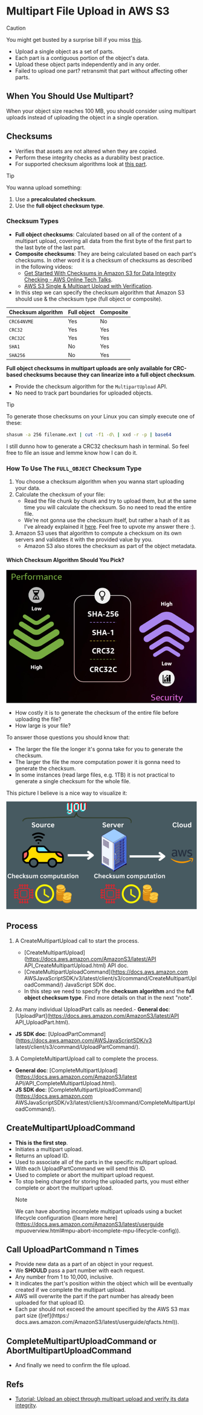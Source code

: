 # Multipart File Upload in AWS S3

> [!CAUTION]
>
> You might get busted by a surprise bill if you miss [this](../../no-surprise-bill/s3-multipart-upload.md).

- Upload a single object as a set of parts.
- Each part is a contiguous portion of the object's data.
- Upload these object parts independently and in any order.
- Failed to upload one part? retransmit that part without affecting other parts.

## When You Should Use Multipart?

When your object size reaches 100 MB, you should consider using multipart uploads instead of uploading the object in a single operation.

## Checksums

- Verifies that assets are not altered when they are copied.
- Perform these integrity checks as a durability best practice.
- For supported checksum algorithms look at [this part](#checksum-type).

> [!TIP]
>
> You wanna upload something:
>
> 1. Use a **precalculated checksum**.
> 2. Use the **full object checksum type**.

### Checksum Types

- **Full object checksums**: Calculated based on all of the content of a multipart upload, covering all data from the first byte of the first part to the last byte of the last part.
- **Composite checksums**: They are being calculated based on each part's checksums. In other word it is a checksum of checksums as described in the following videos:
  - [Get Started With Checksums in Amazon S3 for Data Integrity Checking - AWS Online Tech Talks](https://youtu.be/JGsdvDPSirU?t=1468).
  - [AWS S3 Single & Multipart Upload with Verification](https://youtu.be/Te6s1VZPGfk?t=510).
- In this step we can specify the checksum algorithm that Amazon S3 should use & the checksum type (full object or composite).

| Checksum algorithm | Full object | Composite |
| ------------------ | ----------- | --------- |
| `CRC64NVME`        | Yes         | No        |
| `CRC32`            | Yes         | Yes       |
| `CRC32C`           | Yes         | Yes       |
| `SHA1`             | No          | Yes       |
| `SHA256`           | No          | Yes       |

**Full object checksums in multipart uploads are only available for CRC-based checksums because they can linearize into a full object checksum**.

- Provide the checksum algorithm for the `MultipartUpload` API.
- No need to track part boundaries for uploaded objects.

> [!TIP]
>
> To generate those checksums on your Linux you can simply execute one of these:
>
> ```bash
> shasum -a 256 filename.ext | cut -f1 -d\ | xxd -r -p | base64
> ```
>
> I still dunno how to generate a CRC32 checksum hash in terminal. So feel free to file an issue and lemme know how I can do it.

### How To Use The `FULL_OBJECT` Checksum Type

1. You choose a checksum algorithm when you wanna start uploading your data.
2. Calculate the checksum of your file:
   - Read the file chunk by chunk and try to upload them, but at the same time you will calculate the checksum. So no need to read the entire file.
   - We're not gonna use the checksum itself, but rather a hash of it as I've already explained it [here](https://stackoverflow.com/a/79440513/8784518). Feel free to upvote my answer there :).
3. Amazon S3 uses that algorithm to compute a checksum on its own servers and validates it with the provided value by you.
   - Amazon S3 also stores the checksum as part of the object metadata.

#### Which Checksum Algorithm Should You Pick?

![Checksum tradeoffs](./assets/checksum-tradeoff.png)

- How costly it is to generate the checksum of the entire file before uploading the file?
- How large is your file?

To answer those questions you should know that:

- The larger the file the longer it's gonna take for you to generate the checksum.
- The larger the file the more computation power it is gonna need to generate the checksum.
- In some instances (read large files, e.g. 1TB) it is not practical to generate a single checksum for the whole file.

This picture I believe is a nice way to visualize it:

![Checksum generation at source](./assets/checksum-generation-at-source.png)

## Process

1. A CreateMultipartUpload call to start the process.

   - [CreateMultipartUpload](https://docs.aws.amazon.com/AmazonS3/latest/API
     API_CreateMultipartUpload.html) API doc.
   - [CreateMultipartUploadCommand](https://docs.aws.amazon.com
     AWSJavaScriptSDK/v3/latest/client/s3/command/CreateMultipartUploadCommand/) JavaScript SDK doc.
   - In this step we need to specify the **checksum algorithm** and the **full object checksum type**. Find more details on that in the next "note".

2. As many individual UploadPart calls as needed.- **General doc**: [UploadPart](https://docs.aws.amazon.com/AmazonS3/latest/API
   API_UploadPart.html).

- **JS SDK doc**: [UploadPartCommand](https://docs.aws.amazon.com/AWSJavaScriptSDK/v3
  latest/client/s3/command/UploadPartCommand/).

3. A CompleteMultipartUpload call to complete the process.

- **General doc**: [CompleteMultipartUpload](https://docs.aws.amazon.com/AmazonS3/latest
  API/API_CompleteMultipartUpload.html).
- **JS SDK doc**: [CompleteMultipartUploadCommand](https://docs.aws.amazon.com
  AWSJavaScriptSDK/v3/latest/client/s3/command/CompleteMultipartUploadCommand/).

## CreateMultipartUploadCommand

- **This is the first step**.
- Initiates a multipart upload.
- Returns an upload ID.
- Used to associate all of the parts in the specific multipart upload.
- With each UploadPartCommand we will send this ID.
- Used to complete or abort the multipart upload request.
- To stop being charged for storing the uploaded parts, you must either complete or abort the
  multipart upload.
  > [!NOTE]
  >
  > We can have aborting incomplete multipart uploads using a bucket lifecycle configuration
  > ([learn more here](https://docs.aws.amazon.com/AmazonS3/latest/userguide
  > mpuoverview.html#mpu-abort-incomplete-mpu-lifecycle-config)).

## Call UploadPartCommand n Times

- Provide new data as a part of an object in your request.
- We **SHOULD** pass a part number with each request.
- Any number from 1 to 10,000, inclusive.
- It indicates the part's position within the object which will be eventually created if we complete
  the multipart upload.
- AWS will overwrite the part if the part number has already been uploaded for that upload ID.
- Each par should not exceed the amount specified by the AWS S3 max part size ([ref](https:/
  docs.aws.amazon.com/AmazonS3/latest/userguide/qfacts.html)).

## CompleteMultipartUploadCommand or AbortMultipartUploadCommand

- And finally we need to confirm the file upload.

## Refs

- [Tutorial: Upload an object through multipart upload and verify its data integrity](https://docs.aws.amazon.com/AmazonS3/latest/userguide/tutorial-s3-mpu-additional-checksums.html).
